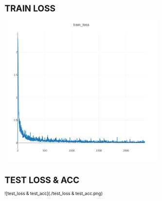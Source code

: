 # TRAIN LOSS

![train_loss](./train_loss.png)

# TEST LOSS & ACC

![test_loss & test_acc](./test_loss & test_acc.png)